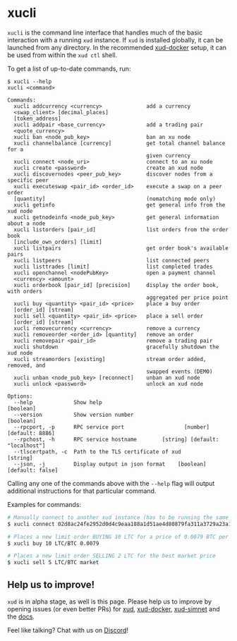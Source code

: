 # xucli

`xucli` is the command line interface that handles much of the basic interaction with a running `xud` instance. If `xud` is installed globally, it can be launched from any directory. In the recommended [xud-docker](User%20Guide.md) setup, it can be used from within the `xud ctl` shell.

To get a list of up-to-date commands, run:
```
$ xucli --help
xucli <command>

Commands:
  xucli addcurrency <currency>              add a currency
  <swap_client> [decimal_places]
  [token_address]
  xucli addpair <base_currency>             add a trading pair
  <quote_currency>
  xucli ban <node_pub_key>                  ban an xu node
  xucli channelbalance [currency]           get total channel balance for a
                                            given currency
  xucli connect <node_uri>                  connect to an xu node
  xucli create <password>                   create an xud node
  xucli discovernodes <peer_pub_key>        discover nodes from a specific peer
  xucli executeswap <pair_id> <order_id>    execute a swap on a peer order
  [quantity]                                (nomatching mode only)
  xucli getinfo                             get general info from the xud node
  xucli getnodeinfo <node_pub_key>          get general information about a node
  xucli listorders [pair_id]                list orders from the order book
  [include_own_orders] [limit]
  xucli listpairs                           get order book's available pairs
  xucli listpeers                           list connected peers
  xucli listtrades [limit]                  list completed trades
  xucli openchannel <nodePubKey>            open a payment channel
  <currency> <amount>
  xucli orderbook [pair_id] [precision]     display the order book, with orders
                                            aggregated per price point
  xucli buy <quantity> <pair_id> <price>    place a buy order
  [order_id] [stream]
  xucli sell <quantity> <pair_id> <price>   place a sell order
  [order_id] [stream]
  xucli removecurrency <currency>           remove a currency
  xucli removeorder <order_id> [quantity]   remove an order
  xucli removepair <pair_id>                remove a trading pair
  xucli shutdown                            gracefully shutdown the xud node
  xucli streamorders [existing]             stream order added, removed, and
                                            swapped events (DEMO)
  xucli unban <node_pub_key> [reconnect]    unban an xud node
  xucli unlock <password>                   unlock an xud node

Options:
  --help             Show help                                         [boolean]
  --version          Show version number                               [boolean]
  --rpcport, -p      RPC service port                   [number] [default: 8886]
  --rpchost, -h      RPC service hostname        [string] [default: "localhost"]
  --tlscertpath, -c  Path to the TLS certificate of xud                 [string]
  --json, -j         Display output in json format    [boolean] [default: false]
```

Calling any one of the commands above with the `--help` flag will output additional instructions for that particular command.

Examples for commands:
```bash
# Manually connect to another xud instance (has to be running the same network: simnet/testnet/mainnet)
$ xucli connect 02d8ac24fe2952d0d4c9eaa188a1d51ae4d80879fa311a3729a23a15b24f121d6c@xud1.testnet.exchangeunion.com:8885

# Places a new limit order BUYING 10 LTC for a price of 0.0079 BTC per LTC
$ xucli buy 10 LTC/BTC 0.0079

# Places a new limit order SELLING 2 LTC for the best market price
$ xucli sell 5 LTC/BTC market
```

## Help us to improve!

`xud` is in alpha stage, as well is this page. Please help us to improve by opening issues (or even better PRs) for [xud](https://github.com/ExchangeUnion/xud/issues), [xud-docker](https://github.com/ExchangeUnion/xud-docker/issues), [xud-simnet](https://github.com/ExchangeUnion/xud-simnet/issues) and the [docs](https://github.com/ExchangeUnion/docs/issues).

Feel like talking? Chat with us on [Discord](https://discord.gg/YgDhMSn)!